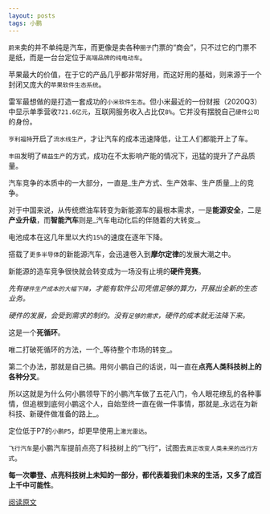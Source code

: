 ```yaml
---
layout: posts
tags: 小鹏
---
```



`蔚来`卖的并不单纯是汽车，而更像是卖各种`圈子`门票的“商会”，只不过它的门票不是纸，而是一台台定位于`高端品牌的纯电动车`。

苹果最大的价值，在于它的产品几乎都非常好用，而这好用的基础，则来源于一个封闭又庞大的`苹果软件生态系统`。

雷军最想做的是打造一套成功的`小米软件生态`。但小米最近的一份财报（2020Q3）中显示单季营收`721.6亿元`，互联网服务收入占比仅`8%`。它并没有摆脱自己`硬件公司`的身份。

`亨利福特`开启了`流水线生产`，才让汽车的成本迅速降低，让工人们都能开上了车。

`丰田`发明了`精益生产`的方式，成功在不太影响产能的情况下，迅猛的提升了产品质量。

汽车竞争的本质中的一大部分，一直是_生产方式、生产效率、生产质量_上的竞争。

对于中国来说，从传统燃油车转变为新能源车的最根本需求，一是**能源安全**，二是**产业升级**，而**智能汽车**则是_汽车电动化后的伴随着的大转变_。

电池成本在这几年里以大约`15%`的速度在逐年下降。

搭载了`更多半导体`的新能源汽车，会迅速卷入到**摩尔定律**的发展大潮之中。

新能源的造车竞争很快就会转变成为一场没有止境的**硬件竞赛**。

_先有`硬件生产成本的大幅下降`，才能有软件公司凭借足够的算力，开展出全新的生态业务。_

_硬件的发展，会受到需求的制约。没有`足够的需求`，硬件的成本就无法降下来。_

这是一个**死循环**。

唯二打破死循环的方法，一个_等待整个市场的转变_。

第二个办法，那就是自己搞。用何小鹏自己的话说，叫一直在**点亮人类科技树上的各种分叉**。

所以这就是为什么何小鹏领导下的小鹏汽车做了五花八门，令人眼花缭乱的各种事情，但追根到底何小鹏这个人，自始至终一直在做一件事情，那就是_永远在为新科技、新硬件做准备的路上_。

定位低于P7的`小鹏P5`，却更早使用上`激光雷达`。

`飞行汽车`是小鹏汽车提前点亮了科技树上的“飞行”，试图去`真正改变人类未来的出行方式`。

**每一次攀登、点亮科技树上未知的一部分，都代表着我们未来的生活，又多了成百上千中可能性**。

[阅读原文](https://mp.weixin.qq.com/s/GrbCvM8KgyFGUad8PARyHw)

